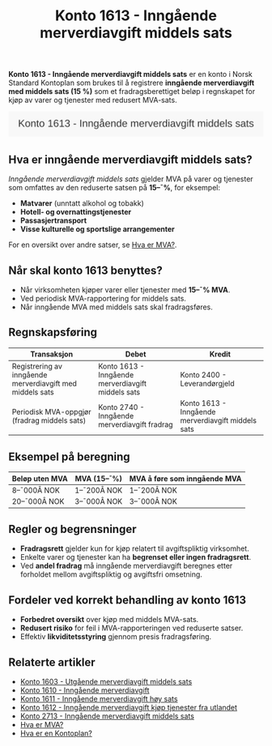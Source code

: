 ﻿---
title: "Konto 1613 - Inngående merverdiavgift middels sats"
seoTitle: "Konto 1613 | Inngående MVA middels sats | Kontoplan"
description: "Konto 1613 brukes til å registrere inngående merverdiavgift med middels sats (15 %) som fradrag i regnskapet. Les om regler, fradragsrett, bokføring og eksempler."
summary: "Konto 1613: inngående MVA med middels sats. Når kontoen brukes, og hvordan bokføre riktig."
---

**Konto 1613 - Inngående merverdiavgift middels sats** er en konto i Norsk Standard Kontoplan som brukes til å registrere **inngående merverdiavgift med middels sats (15 %)** som et fradragsberettiget beløp i regnskapet for kjøp av varer og tjenester med redusert MVA-sats.

![Illustrasjon av konto 1613 Inngående merverdiavgift middels sats](1613-inngaaende-merverdiavgift-middels-sats-image.svg)

## Hva er inngående merverdiavgift middels sats?

*Inngående merverdiavgift middels sats* gjelder MVA på varer og tjenester som omfattes av den reduserte satsen på **15–¯%**, for eksempel:

* **Matvarer** (unntatt alkohol og tobakk)
* **Hotell- og overnattingstjenester**
* **Passasjertransport**
* **Visse kulturelle og sportslige arrangementer**

For en oversikt over andre satser, se [Hva er MVA?](/blogs/regnskap/hva-er-moms-mva "Hva er MVA? MVA-regnskapsføring og merverdiavgift").

## Når skal konto 1613 benyttes?

* Når virksomheten kjøper varer eller tjenester med **15–¯% MVA**.
* Ved periodisk MVA-rapportering for middels sats.
* Når inngående MVA med middels sats skal fradragsføres.

## Regnskapsføring

| Transaksjon                                                       | Debet                                                  | Kredit                                                |
|-------------------------------------------------------------------|--------------------------------------------------------|-------------------------------------------------------|
| Registrering av inngående merverdiavgift med middels sats         | Konto 1613 - Inngående merverdiavgift middels sats      | Konto 2400 - Leverandørgjeld                          |
| Periodisk MVA-oppgjør (fradrag middels sats)                      | Konto 2740 - Inngående merverdiavgift fradrag          | Konto 1613 - Inngående merverdiavgift middels sats     |

## Eksempel på beregning

| Beløp uten MVA   | MVA (15–¯%)  | MVA å føre som inngående MVA |
|------------------|-------------|-------------------------------|
| 8–¯000Â NOK        | 1–¯200Â NOK   | 1–¯200Â NOK                    |
| 20–¯000Â NOK       | 3–¯000Â NOK   | 3–¯000Â NOK                    |

## Regler og begrensninger

* **Fradragsrett** gjelder kun for kjøp relatert til avgiftspliktig virksomhet.
* Enkelte varer og tjenester kan ha **begrenset eller ingen fradragsrett**.
* Ved **andel fradrag** må inngående merverdiavgift beregnes etter forholdet mellom avgiftspliktig og avgiftsfri omsetning.

## Fordeler ved korrekt behandling av konto 1613

* **Forbedret oversikt** over kjøp med middels MVA-sats.
* **Redusert risiko** for feil i MVA-rapporteringen ved reduserte satser.
* Effektiv **likviditetsstyring** gjennom presis fradragsføring.

## Relaterte artikler

* [Konto 1603 - Utgående merverdiavgift middels sats](/blogs/kontoplan/1603-utgaende-merverdiavgift-middels-sats "Konto 1603 - Utgående merverdiavgift middels sats")
* [Konto 1610 - Inngående merverdiavgift](/blogs/kontoplan/1610-inngaaende-merverdiavgift "Konto 1610 - Inngående merverdiavgift")
* [Konto 1611 - Inngående merverdiavgift høy sats](/blogs/kontoplan/1611-inngaaende-merverdiavgift-hoy-sats "Konto 1611 - Inngående merverdiavgift høy sats")
* [Konto 1612 - Inngående merverdiavgift kjøp tjenester fra utlandet](/blogs/kontoplan/1612-inngaaende-merverdiavgift-kjop-tjen-fra-utlandet "Konto 1612 - Inngående merverdiavgift kjøp tjenester fra utlandet")
* [Konto 2713 - Inngående merverdiavgift middels sats](/blogs/kontoplan/2713-inngaaende-merverdiavgift-middels-sats "Konto 2713 - Inngående merverdiavgift middels sats")
* [Hva er MVA?](/blogs/regnskap/hva-er-moms-mva "Hva er MVA? MVA-regnskapsføring og merverdiavgift")
* [Hva er en Kontoplan?](/blogs/regnskap/hva-er-kontoplan "Hva er en Kontoplan? Komplett Guide til Kontoplaner i Norsk Regnskap")






